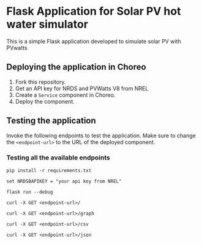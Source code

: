 # Flask Application for Solar PV hot water simulator

This is a simple Flask application developed to simulate solar PV with PVwatts

## Deploying the application in Choreo

1. Fork this repository.
2. Get an API key for NRDS and PVWatts V8 from NREL
3. Create a `Service` component in Choreo.
4. Deploy the component.

## Testing the application

Invoke the following endpoints to test the application. Make sure to change the `<endpoint-url>` to the URL of the deployed component.

### Testing all the available endpoints

```
pip install -r requirements.txt

set NRDSBAPIKEY = "your api key from NREL"

flask run --debug

curl -X GET <endpoint-url>/

curl -X GET <endpoint-url>/graph

curl -X GET <endpoint-url>/csv

curl -X GET <endpoint-url>/json

```
